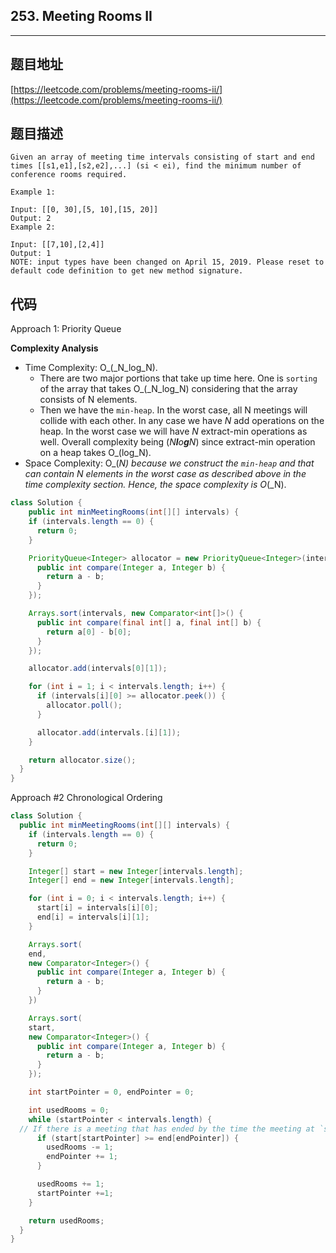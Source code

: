 ## 253. Meeting Rooms II

----
## 题目地址

[https://leetcode.com/problems/meeting-rooms-ii/](https://leetcode.com/problems/meeting-rooms-ii/)

## 题目描述

```text
Given an array of meeting time intervals consisting of start and end times [[s1,e1],[s2,e2],...] (si < ei), find the minimum number of conference rooms required.

Example 1:

Input: [[0, 30],[5, 10],[15, 20]]
Output: 2
Example 2:

Input: [[7,10],[2,4]]
Output: 1
NOTE: input types have been changed on April 15, 2019. Please reset to default code definition to get new method signature.
```

## 代码

Approach 1: Priority Queue

**Complexity Analysis**

* Time Complexity: O_\(_N_log_N\).
  * There are two major portions that take up time here. One is `sorting` of the array that takes O_\(_N_log_N\) considering that the array consists of N elements.
  * Then we have the `min-heap`. In the worst case, all N meetings will collide with each other. In any case we have _N_ add operations on the heap. In the worst case we will have _N_ extract-min operations as well. Overall complexity being \(_N**l**o**g**N_\) since extract-min operation on a heap takes O_\(log_N\).
* Space Complexity: O_\(_N\) because we construct the `min-heap` and that can contain _N_ elements in the worst case as described above in the time complexity section. Hence, the space complexity is O_\(_N\).

```java
class Solution {
    public int minMeetingRooms(int[][] intervals) {
    if (intervals.length == 0) {
      return 0;
    }

    PriorityQueue<Integer> allocator = new PriorityQueue<Integer>(intervals.length, new Comparator<Integer>() {
      public int compare(Integer a, Integer b) {
        return a - b;
      }
    });

    Arrays.sort(intervals, new Comparator<int[]>() {
      public int compare(final int[] a, final int[] b) {
        return a[0] - b[0];
      }
    });

    allocator.add(intervals[0][1]);

    for (int i = 1; i < intervals.length; i++) {
      if (intervals[i][0] >= allocator.peek()) {
        allocator.poll();
      }

      allocator.add(intervals.[i][1]);
    }

    return allocator.size();
  }
}
```

Approach \#2 Chronological Ordering

```java
class Solution {
  public int minMeetingRooms(int[][] intervals) {
    if (intervals.length == 0) {
      return 0;
    }

    Integer[] start = new Integer[intervals.length];
    Integer[] end = new Integer[intervals.length];

    for (int i = 0; i < intervals.length; i++) {
      start[i] = intervals[i][0];
      end[i] = intervals[i][1];
    }

    Arrays.sort(
    end,
    new Comparator<Integer>() {
      public int compare(Integer a, Integer b) {
        return a - b;
      }
    })

    Arrays.sort(
    start,
    new Comparator<Integer>() {
      public int compare(Integer a, Integer b) {
        return a - b;
      }
    });

    int startPointer = 0, endPointer = 0;

    int usedRooms = 0;
    while (startPointer < intervals.length) {
  // If there is a meeting that has ended by the time the meeting at `start_pointer` starts
      if (start[startPointer] >= end[endPointer]) {
        usedRooms -= 1;
        endPointer += 1;
      }

      usedRooms += 1;
      startPointer +=1;
    }

    return usedRooms;
  }
}
```


